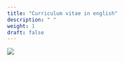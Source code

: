 ```yaml
---
title: "Curriculum vitae in english"
description: " "
weight: 1
draft: false
---
```



![](/cv-en.png)
